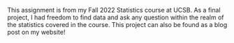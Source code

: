 This assignment is from my Fall 2022 Statistics course at UCSB. As a final project, I had freedom to find data and ask any question within the realm of the statistics covered in the course.
This project can also be found as a blog post on my website!
